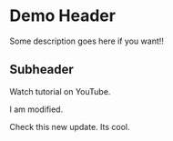 # Demo Header

Some description goes here if you want!!

## Subheader

Watch tutorial on YouTube.

I am modified.

Check this new update. Its cool.

